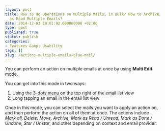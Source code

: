 ```yaml
---
layout: post
title: How to do Operations on Multiple Mails, in Bulk? How to Archive/Delete/Mark
  as Read Multiple Emails?
date: 2014-12-03 10:02:02.000000000 +02:00
type: post
published: true
status: publish
categories:
- Features &amp; Usability
tags: []
slug: /actions-multiple-emails-blue-mail/
---
```


You can perform an action on multiple emails at once by using **Multi Edit** mode.

You can get into this mode in two ways:

1. Using the [3-dots menu](/action-bar-menu/) on the top right of the email list view
2. Long tapping an email in the email list view

Once in this mode, you can select the mails you want to apply an action on, and then perform the action on all of them at once.
The actions include *Mark all, Delete, Move, Archive, Mark as Read / Unread, Mark as Done / Undone, Star / Unstar*, and other depending on context and email provider.